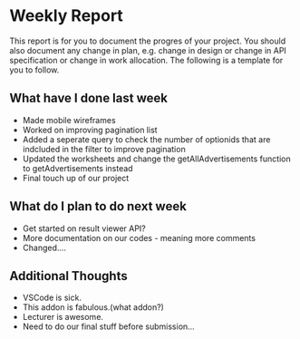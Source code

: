 # Weekly Report

This report is for you to document the progres of your project. You should also document any change in plan, e.g. change in design or change in API specification or change in work allocation. The following is a template for you to follow.

## What have I done last week

-   Made mobile wireframes
-   Worked on improving pagination list
-   Added a seperate query to check the number of optionids that are indcluded in the filter to improve pagination
-   Updated the worksheets and change the getAllAdvertisements function to getAdvertisements instead
-   Final touch up of our project

## What do I plan to do next week

-   Get started on result viewer API?
-   More documentation on our codes - meaning more comments
-   Changed....

## Additional Thoughts

-   VSCode is sick.
-   This addon is fabulous.(what addon?)
-   Lecturer is awesome.
-   Need to do our final stuff before submission...